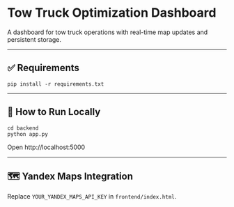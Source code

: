# Tow Truck Optimization Dashboard

A dashboard for tow truck operations with real-time map updates and persistent storage.

---

## ✅ Requirements

```
pip install -r requirements.txt
```

---

## 🚀 How to Run Locally

```
cd backend
python app.py
```

Open http://localhost:5000

---

## 🗺️ Yandex Maps Integration

Replace `YOUR_YANDEX_MAPS_API_KEY` in `frontend/index.html`.